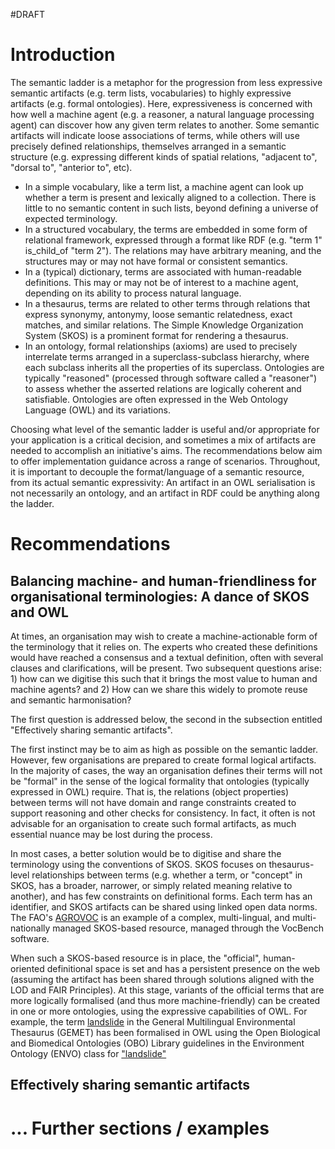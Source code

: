 #DRAFT


# Introduction

The semantic ladder is a metaphor for the progression from less expressive semantic artifacts (e.g. term lists, vocabularies) to highly expressive artifacts (e.g. formal ontologies). Here, expressiveness is concerned with how well a machine agent (e.g. a reasoner, a natural language processing agent) can discover how any given term relates to another. Some semantic artifacts will indicate loose associations of terms, while others will use precisely defined relationships, themselves arranged in a semantic structure (e.g. expressing different kinds of spatial relations, "adjacent to", "dorsal to", "anterior to", etc). 
  * In a simple vocabulary, like a term list, a machine agent can look up whether a term is present and lexically aligned to a collection. There is little to no semantic content in such lists, beyond defining a universe of expected terminology.
  * In a structured vocabulary, the terms are embedded in some form of relational framework, expressed through a format like RDF (e.g. "term 1" is_child_of "term 2"). The relations may have arbitrary meaning, and the structures may or may not have formal or consistent semantics. 
  * In a (typical) dictionary, terms are associated with human-readable definitions. This may or may not be of interest to a machine agent, depending on its ability to process natural language.
  * In a thesaurus, terms are related to other terms through relations that express synonymy, antonymy, loose semantic relatedness, exact matches, and similar relations. The Simple Knowledge Organization System (SKOS) is a prominent format for rendering a thesaurus. 
  * In an ontology, formal relationships (axioms) are used to precisely interrelate terms arranged in a superclass-subclass hierarchy, where each subclass inherits all the properties of its superclass. Ontologies are typically "reasoned" (processed through software called a "reasoner") to assess whether the asserted relations are logically coherent and satisfiable. Ontologies are often expressed in the Web Ontology Language (OWL) and its variations.

Choosing what level of the semantic ladder is useful and/or appropriate for your application is a critical decision, and sometimes a mix of artifacts are needed to accomplish an initiative's aims. The recommendations below aim to offer implementation guidance across a range of scenarios. Throughout, it is important to decouple the format/language of a semantic resource, from its actual semantic expressivity: An artifact in an OWL serialisation is not necessarily an ontology, and an artifact in RDF could be anything along the ladder. 


# Recommendations

## Balancing machine- and human-friendliness for organisational terminologies: A dance of SKOS and OWL

At times, an organisation may wish to create a machine-actionable form of the terminology that it relies on. The experts who created these definitions would have reached a consensus and a textual definition, often with several clauses and clarifications, will be present. Two subsequent questions arise: 1) how can we digitise this such that it brings the most value to human and machine agents? and 2) How can we share this widely to promote reuse and semantic harmonisation?

The first question is addressed below, the second in the subsection entitled "Effectively sharing semantic artifacts". 

The first instinct may be to aim as high as possible on the semantic ladder. However, few organisations are prepared to create formal logical artifacts. In the majority of cases, the way an organisation defines their terms will not be "formal" in the sense of the logical formality that ontologies (typically expressed in OWL) require. That is, the relations (object properties) between terms will not have domain and range constraints created to support reasoning and other checks for consistency. In fact, it often is not advisable for an organisation to create such formal artifacts, as much essential nuance may be lost during the process.

In most cases, a better solution would be to digitise and share the terminology using the conventions of SKOS. SKOS focuses on thesaurus-level relationships between terms (e.g. whether a term, or "concept" in SKOS, has a broader, narrower, or simply related meaning relative to another), and has few constraints on definitional forms. Each term has an identifier, and SKOS artifacts can be shared using linked open data norms. The FAO's [AGROVOC](https://www.fao.org/agrovoc/) is an example of a complex, multi-lingual, and multi-nationally managed SKOS-based resource, managed through the VocBench software.

When such a SKOS-based resource is in place, the "official", human-oriented definitional space is set and has a persistent presence on the web (assuming the artifact has been shared through solutions aligned with the LOD and FAIR Principles). At this stage, variants of the official terms that are more logically formalised (and thus more machine-friendly) can be created in one or more ontologies, using the expressive capabilities of OWL. For example, the term [landslide](https://www.eionet.europa.eu/gemet/en/concept/4668) in the General Multilingual Environmental Thesaurus (GEMET) has been formalised in OWL using the Open Biological and Biomedical Ontologies (OBO) Library guidelines in the Environment Ontology (ENVO) class for ["landslide"](http://purl.obolibrary.org/obo/ENVO_01000692) 


## Effectively sharing semantic artifacts



# ... Further sections / examples 
